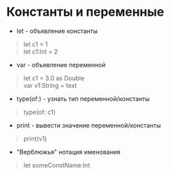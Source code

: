 # Константы и переменные
* let - объявление константы
> let c1 = 1   
> let c1:Int = 2   
* var - объявление переменной
> let c1 = 3.0 as Double   
> var v1:String = text
* type(of:) - узнать тип переменной/константы
> type(of: c1)
* print - вывести значение переменной/константы
> print(v1)
* "Верблюжья" нотация именования
> let someConstName:Int
